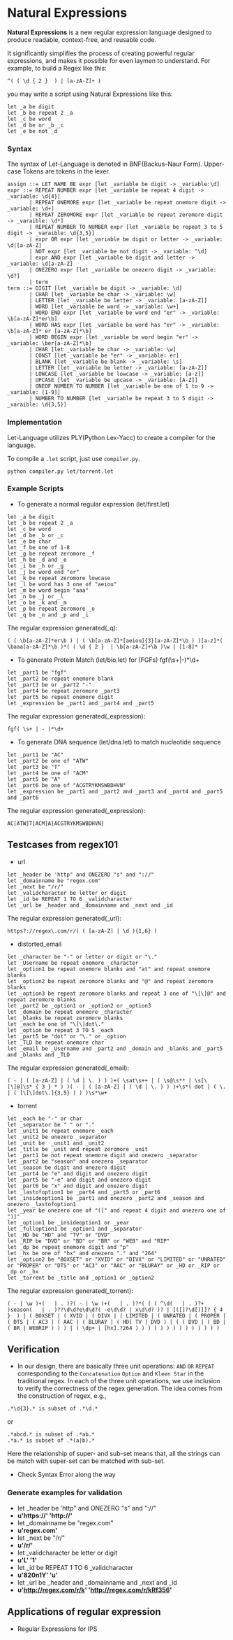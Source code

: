 # Natural Expressions
**Natural Expressions** is a new regular expression language designed to produce readable, context-free, and reusable code.

It significantly simplifies the process of creating powerful regular expressions, and makes it possible for even laymen to understand. For example, to build a Regex like this:
```
^( ( \d { 2 }  ) | [a-zA-Z]+ )
```
you may write a script using Natural Expressions like this:
```
let _a be digit
let _b be repeat 2 _a
let _c be word
let _d be or _b _c
let _e be not _d
```

### Syntax

The syntax of Let-Language is denoted in BNF(Backus–Naur Form). Upper-case Tokens are tokens in the lexer. 
```
assign ::= LET NAME BE expr [let _variable be digit -> _variable:\d]
expr ::= REPEAT NUMBER expr [let _variable be repeat 4 digit -> _variable: \d{4}]
	   | REPEAT ONEMORE expr [let _variable be repeat onemore digit -> _variable: \d+]
	   | REPEAT ZEROMORE expr [let _variable be repeat zeromore digit -> _varaible: \d*]
       | REPEAT NUMBER TO NUMBER expr [let _variable be repeat 3 to 5 digit -> _varaible: \d{3,5}]
       | expr OR expr [let _variable be digit or letter -> _variable: \d|[a-zA-Z]
       | NOT expr [let _variable be not digit -> _variable: ^\d]
       | expr AND expr [let _variable be digit and letter -> _variable: \d[a-zA-Z]
       | ONEZERO expr [let _variable be onezero digit -> _variable: \d?]
       | term
term ::= DIGIT [let _variable be digit -> _variable: \d]
       | CHAR [let _variable be char -> _variable: \w]
       | LETTER [let _variable be letter -> _variable: [a-zA-Z]]
       | WORD [let _variable be word -> _variable: \w+]
       | WORD END expr [let _variable be word end "er" -> _variable: \b[a-zA-Z]*er\b]
       | WORD HAS expr [let _variable be word has "er" -> _variable: \b[a-zA-Z]* er [a-zA-Z]*\b]
       | WORD BEGIN expr [let _variable be word begin "er" -> _variable: \ber[a-zA-Z]*\b]
       | CHAR [let _variable be char -> _variable: \w]
       | CONST [let _variable be "er" -> _variable: er]
       | BLANK [let _variable be blank -> _variable: \s]
       | LETTER [let _variable be letter -> _variable: [a-zA-Z]]
       | LOWCASE [let _variable be lowcase -> _variable: [a-z]]
       | UPCASE [let _variable be upcase -> _variable: [A-Z]]
       | ONEOF NUMBER TO NUMBER [let _variable be one of 1 to 9 -> _variable: [1-9]]
       | NUMBER TO NUMBER [let _variable be repeat 3 to 5 digit -> _varaible: \d{3,5}]
```

### Implementation

Let-Language utilizes PLY(Python Lex-Yacc) to create a compiler for the language. 

To compile a `.let` script, just use `compiler.py`.

    python compiler.py let/torrent.let

### Example Scripts

* To generate a normal regular expression (let/first.let)
```
let _a be digit
let _b be repeat 2 _a
let _c be word
let _d be _b or _c
let _e be char
let _f be one of 1-8
let _g be repeat zeromore _f
let _h be _d and _e
let _i be _h or _g
let _j be word end "er"
let _k be repeat zeromore lowcase
let _l be word has 3 one of "aeiou"
let _m be word begin "aaa"
let _n be _j or _l
let _o be _k and _m
let _p be repeat zeromore _o
let _q be _n and _p and _i
```
The regular expression generated(_q):
```
( ( \b[a-zA-Z]*er\b ) | ( \b[a-zA-Z]*[aeiou]{3}[a-zA-Z]*\b ) )[a-z]*( \baaa[a-zA-Z]*\b )*( ( \d { 2 }  | \b[a-zA-Z]+\b )\w | [1-8]* )
```

* To generate Protein Match (let/bio.let) for (FGFs) fgf(\s+|-)*\d+
```
let _part1 be "fgf"
let _part2 be repeat onemore blank 
let _part3 be or _part2 "-"
let _part4 be repeat zeromore _part3
let _part5 be repeat onemore digit
let _expression be _part1 and _part4 and _part5
```
The regular expression generated(_expression):
```
fgf( \s+ | - )*\d+
```

* To generate DNA sequence (let/dna.let) to match nucleotide sequence
```
let _part1 be "AC"
let _part2 be one of "ATW"
let _part3 be "T"
let _part4 be one of "ACM"
let _part5 be "A"
let _part6 be one of "ACGTRYKMSWBDHVN"
let _expression be _part1 and _part2 and _part3 and _part4 and _part5 and _part6
```
The regular expression generated(_expression):
```
AC[ATW]T[ACM]A[ACGTRYKMSWBDHVN]
```

## Testcases from regex101
* url
```
let _header be 'http" and ONEZERO "s" and "://"
let _domainname be "regex.com"
let _next be "/r/"
let _validcharacter be letter or digit 
let _id be REPEAT 1 TO 6 _validcharacter 
let _url be _header and _domainname and _next and _id

```
The regular expression generated(_url):
```
https?://regex\.com/r/( ( [a-zA-Z] | \d ){1,6} )
```

* distorted_email
```
let _character be "-" or letter or digit or "\."
let _Username be repeat onemore _character
let _option1 be repeat onemore blanks and "at" and repeat onemore blanks
let _option2 be repeat zeromore blanks and "@" and repeat zeromore blanks
let _option3 be repeat zeromore blanks and repeat 3 one of "\[\]@" and repeat zeromore blanks
let _part2 be _option1 or _option2 or _option3
let _domain be repeat onemore _character
let _blanks be repeat zeromore blanks
let _each be one of "\[\]dot\."
let _option be repeat 3 TO 5 _each
let _part5 be "dot" or "\." or _option
let _TLD be repeat onemore char
let _email be _Username and _part2 and _domain and _blanks and _part5 and _blanks and _TLD
```
The regular expression generated(_email):
```
( - | ( [a-zA-Z] | ( \d | \. ) ) )+( \sat\s++ | ( \s@\s** | \s[\[\]@]\s* { 3 } * ) )( - | ( [a-zA-Z] | ( \d | \. ) ) )+\s*( dot | ( \. | ( [\[\]dot\.]{3,5} ) ) )\s*\w+
```

* torrent
```
let _each be "-" or char
let _separator be " " or "."
let _unit1 be repeat onemore _each
let _unit2 be onezero _separator
let _unit be  _unit1 and _unit2 
let _title be _unit and repeat zeromore _unit
let _part1 be not repeat onemore digit and onezero _separator
let _part2 be "season" and onezero _separator
let _season be digit and onezero digit
let _part4 be "e" and digit and onezero digit
let _part5 be "-e" and digit and onezero digit
let _part6 be "x" and digit and onezero digit
let _lastofoption1 be _part4 and _part5 or _part6
let _insideoption1 be _part1 and onezero _part2 and _season and onezero _lastofoption1
let _year be onezero one of "([" and repeat 4 digit and onezero one of ")]"
let _option1 be _insideoption1 or _year 
let _fulloption1 be _option1 and _separator
let _HD be "HD" and "TV" or "DVD"
let _RIP be "DVD" or "BD" or "BR" or "WEB" and "RIP"
let _dp be repeat onemore digit and "p"
let _hx be one of "hx" and onezero "." and "264"
let _option2 be "BOXSET" or "XVID" or "DIVX" or "LIMITED" or "UNRATED" or "PROPER" or "DTS" or "AC3" or "AAC" or "BLURAY" or _HD or _RIP or _dp or _hx
let _torrent be _title and _option1 or _option2
```
The regular expression generated(_torrent):
```
( - | \w )+(   | . )?( - | \w )+(   | . )?*( ( ( ^\d(   | . )?+ )season(   | . )??\d\d?e\d\d?( -e\d\d? | x\d\d? )? | [([]?\d[)]]? { 4 }  ) | ( BOXSET | ( XVID | ( DIVX | ( LIMITED | ( UNRATED | ( PROPER | ( DTS | ( AC3 | ( AAC | ( BLURAY | ( HD( TV | DVD ) | ( ( DVD | ( BD | ( BR | WEBRIP ) ) ) | ( \dp+ | [hx].?264 ) ) ) ) ) ) ) ) ) ) ) ) ) )
```

## Verification
* In our design, there are basically three unit operations: ``AND`` ``OR`` ``REPEAT`` 
corresponding to the ``Concatenation`` ``Option`` and ``Kleen Star`` in the traditional
regex. In each of the three unit operations, we use inclusion to verify the correctness
of the regex generation. The idea comes from the construction of regex, e.g.,
```
.*\d{3}.* is subset of .*\d.*
```
or
```
.*abcd.* is subset of .*ab.*
.*a.* is subset of .*(a|b).*
```
Here the relationship of super- and sub-set means that, all the strings can be match 
with super-set can be matched with sub-set.

* Check Syntax Error along the way

### Generate examples for validation
* let _header be 'http" and ONEZERO "s" and "://"
* **u'https://' 'http://'**
* let _domainname be "regex.com"
* **u'regex.com'**
* let _next be "/r/"
* **u'/r/'**
* let _validcharacter be letter or digit 
* **u'L' '1'**
* let _id be REPEAT 1 TO 6 _validcharacter 
* **u'820n1Y' 'u'**
* let _url be _header and _domainname and _next and _id
* **u'http://regex.com/r/k' 'http://regex.com/r/kRf356'**


## Applications of regular expression
* Regular Expressions for IPS




